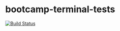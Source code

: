 # bootcamp-terminal-tests
[![Build Status](https://travis-ci.com/loras26/bootcamp-terminal-tests.svg?branch=main)](https://travis-ci.com/loras26/bootcamp-terminal-tests)



